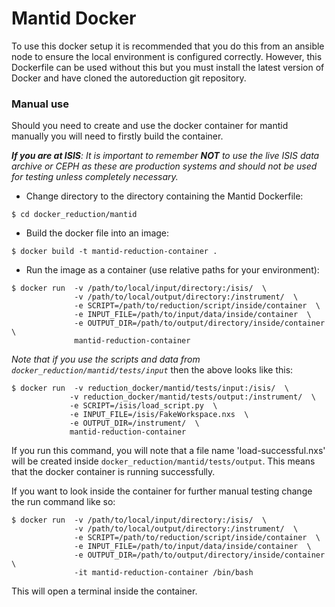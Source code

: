 # Mantid Docker
To use this docker setup it is recommended that you do this from an ansible node to ensure the local environment is configured correctly.
However, this Dockerfile can be used without this but you must install the latest version of Docker and have cloned the autoreduction git repository.

### Manual use
Should you need to create and use the docker container for mantid manually you will need to firstly build the container.

***If you are at ISIS**:  It is important to remember **NOT** to use the live ISIS data archive or CEPH as these are production systems
 and should not be used for testing unless completely necessary.*

* Change directory to the directory containing the Mantid Dockerfile:

```$ cd docker_reduction/mantid```

* Build the docker file into an image:

```$ docker build -t mantid-reduction-container . ```

* Run the image as a container (use relative paths for your environment):

```
$ docker run  -v /path/to/local/input/directory:/isis/  \
              -v /path/to/local/output/directory:/instrument/  \
              -e SCRIPT=/path/to/reduction/script/inside/container  \
              -e INPUT_FILE=/path/to/input/data/inside/container  \
              -e OUTPUT_DIR=/path/to/output/directory/inside/container  \
              mantid-reduction-container
```

*Note that if you use the scripts and data from `docker_reduction/mantid/tests/input`* then the above looks like this:
 ```
$ docker run  -v reduction_docker/mantid/tests/input:/isis/  \
              -v reduction_docker/mantid/tests/output:/instrument/  \
              -e SCRIPT=/isis/load_script.py  \
              -e INPUT_FILE=/isis/FakeWorkspace.nxs  \
              -e OUTPUT_DIR=/instrument/  \
              mantid-reduction-container
```
If you run this command, you will note that a file name 'load-successful.nxs' will be created inside `docker_reduction/mantid/tests/output`.
This means that the docker container is running successfully.

If you want to look inside the container for further manual testing change the run command like so:
```
$ docker run  -v /path/to/local/input/directory:/isis/  \
              -v /path/to/local/output/directory:/instrument/  \
              -e SCRIPT=/path/to/reduction/script/inside/container  \
              -e INPUT_FILE=/path/to/input/data/inside/container  \
              -e OUTPUT_DIR=/path/to/output/directory/inside/container  \
              -it mantid-reduction-container /bin/bash
```
This will open a terminal inside the container.
